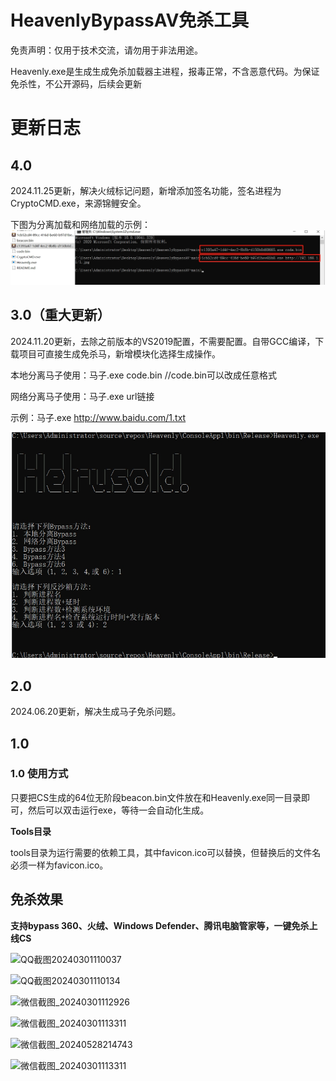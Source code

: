 # HeavenlyBypassAV免杀工具

免责声明：仅用于技术交流，请勿用于非法用途。

Heavenly.exe是生成生成免杀加载器主进程，报毒正常，不含恶意代码。为保证免杀性，不公开源码，后续会更新

# 更新日志

## 4.0
2024.11.25更新，解决火绒标记问题，新增添加签名功能，签名进程为CryptoCMD.exe，来源锦鲤安全。

下图为分离加载和网络加载的示例：
![QQ截图20240301110037](新建文件夹/11111.png)

## 3.0（重大更新）
2024.11.20更新，去除之前版本的VS2019配置，不需要配置。自带GCC编译，下载项目可直接生成免杀马，新增模块化选择生成操作。

本地分离马子使用：马子.exe code.bin  //code.bin可以改成任意格式

网络分离马子使用：马子.exe url链接 

示例：马子.exe http://www.baidu.com/1.txt

![QQ截图20240531145849](新建文件夹/20241120150642.png)

## 2.0
2024.06.20更新，解决生成马子免杀问题。

## 1.0

### 1.0 使用方式

只要把CS生成的64位无阶段beacon.bin文件放在和Heavenly.exe同一目录即可，然后可以双击运行exe，等待一会自动化生成。

**Tools目录**

tools目录为运行需要的依赖工具，其中favicon.ico可以替换，但替换后的文件名必须一样为favicon.ico。

## 免杀效果

**支持bypass 360、火绒、Windows Defender、腾讯电脑管家等，一键免杀上线CS**

![QQ截图20240301110037](新建文件夹/3.png)

![QQ截图20240301110134](新建文件夹/QQ截图20240301110134.png)

![微信截图_20240301112926](新建文件夹/微信截图_20240301112926.png)

![微信截图_20240301113311](新建文件夹/微信截图_20240301113311.png)

![微信截图_20240528214743](新建文件夹/微信截图_20240528214743.png)

![微信截图_20240301113311](新建文件夹/微信截图_20240301115227.png)


